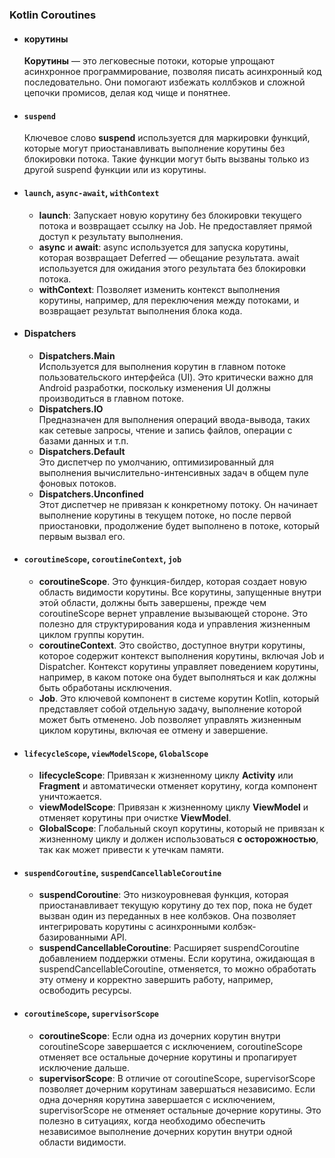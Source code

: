 ### Kotlin Coroutines

- #### корутины
  **Корутины** — это легковесные потоки, которые упрощают асинхронное программирование, позволяя писать асинхронный код последовательно. Они помогают избежать коллбэков и сложной цепочки промисов, делая код чище и понятнее.

- #### `suspend`
  Ключевое слово **suspend** используется для маркировки функций, которые могут приостанавливать выполнение корутины без блокировки потока. Такие функции могут быть вызваны только из другой suspend функции или из корутины.

- #### `launch`, `async-await`, `withContext`
    - **launch**: Запускает новую корутину без блокировки текущего потока и возвращает ссылку на Job. Не предоставляет прямой доступ к результату выполнения.
    - **async** и **await**: async используется для запуска корутины, которая возвращает Deferred — обещание результата. await используется для ожидания этого результата без блокировки потока.
    - **withContext**: Позволяет изменить контекст выполнения корутины, например, для переключения между потоками, и возвращает результат выполнения блока кода.

- #### Dispatchers
    - **Dispatchers.Main** <br/>Используется для выполнения корутин в главном потоке пользовательского интерфейса (UI). Это критически важно для Android разработки, поскольку изменения UI должны производиться в главном потоке.
    - **Dispatchers.IO** <br/>Предназначен для выполнения операций ввода-вывода, таких как сетевые запросы, чтение и запись файлов, операции с базами данных и т.п.
    - **Dispatchers.Default** <br/> Это диспетчер по умолчанию, оптимизированный для выполнения вычислительно-интенсивных задач в общем пуле фоновых потоков.
    - **Dispatchers.Unconfined** <br/> Этот диспетчер не привязан к конкретному потоку. Он начинает выполнение корутины в текущем потоке, но после первой приостановки, продолжение будет выполнено в потоке, который первым вызвал его.


- #### `coroutineScope`, `coroutineContext`, `job`
    - **coroutineScope**. Это функция-билдер, которая создает новую область видимости корутины. Все корутины, запущенные внутри этой области, должны быть завершены, прежде чем coroutineScope вернет управление вызывающей стороне. Это полезно для структурирования кода и управления жизненным циклом группы корутин.
    - **coroutineContext**. Это свойство, доступное внутри корутины, которое содержит контекст выполнения корутины, включая Job и Dispatcher. Контекст корутины управляет поведением корутины, например, в каком потоке она будет выполняться и как должны быть обработаны исключения.
    - **Job**. Это ключевой компонент в системе корутин Kotlin, который представляет собой отдельную задачу, выполнение которой может быть отменено. Job позволяет управлять жизненным циклом корутины, включая ее отмену и завершение.

- #### `lifecycleScope`, `viewModelScope`, `GlobalScope`
    - **lifecycleScope**: Привязан к жизненному циклу **Activity** или **Fragment** и автоматически отменяет корутину, когда компонент уничтожается.
    - **viewModelScope**: Привязан к жизненному циклу **ViewModel** и отменяет корутины при очистке **ViewModel**.
    - **GlobalScope**: Глобальный скоуп корутины, который не привязан к жизненному циклу и должен использоваться **с осторожностью**, так как может привести к утечкам памяти.

- #### `suspendCoroutine`, `suspendCancellableCoroutine`
    - **suspendCoroutine**: Это низкоуровневая функция, которая приостанавливает текущую корутину до тех пор, пока не будет вызван один из переданных в нее колбэков. Она позволяет интегрировать корутины с асинхронными колбэк-базированными API.
    - **suspendCancellableCoroutine**: Расширяет suspendCoroutine добавлением поддержки отмены. Если корутина, ожидающая в suspendCancellableCoroutine, отменяется, то можно обработать эту отмену и корректно завершить работу, например, освободить ресурсы.
- #### `coroutineScope`, `supervisorScope`
    - **coroutineScope**: Если одна из дочерних корутин внутри coroutineScope завершается с исключением, coroutineScope отменяет все остальные дочерние корутины и пропагирует исключение дальше.
    - **supervisorScope**: В отличие от coroutineScope, supervisorScope позволяет дочерним корутинам завершаться независимо. Если одна дочерняя корутина завершается с исключением, supervisorScope не отменяет остальные дочерние корутины. Это полезно в ситуациях, когда необходимо обеспечить независимое выполнение дочерних корутин внутри одной области видимости.
